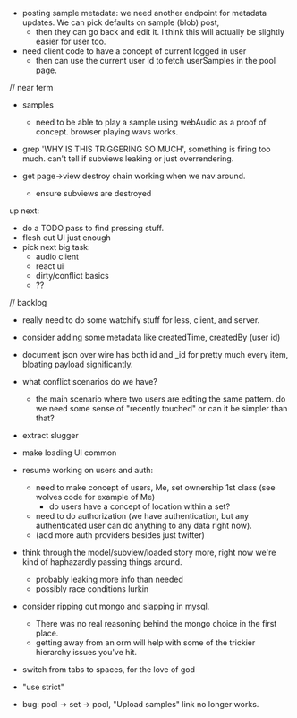 - posting sample metadata: we need another endpoint for metadata updates. We can pick defaults on sample (blob) post,
    - then they can go back and edit it. I think this will actually be slightly easier for user too.
- need client code to have a concept of current logged in user
  - then can use the current user id to fetch userSamples in the pool page.

// near term

- samples
  - need to be able to play a sample using webAudio as a proof of concept. browser playing wavs works.

- grep 'WHY IS THIS TRIGGERING SO MUCH', something is firing too much. can't tell if subviews leaking or just overrendering.

- get page->view destroy chain working when we nav around.
  - ensure subviews are destroyed

up next:
- do a TODO pass to find pressing stuff.
- flesh out UI just enough
- pick next big task:
  - audio client
  - react ui
  - dirty/conflict basics
  - ??

// backlog

- really need to do some watchify stuff for less, client, and server.

- consider adding some metadata like createdTime, createdBy (user id)

- document json over wire has both id and _id for pretty much every item, bloating payload significantly.

- what conflict scenarios do we have?
  - the main scenario where two users are editing the same pattern. do we need some sense of "recently touched" or can it be simpler than that?

- extract slugger
- make loading UI common

- resume working on users and auth:
  - need to make concept of users, Me, set ownership 1st class (see wolves code for example of Me)
    - do users have a concept of location within a set?
  - need to do authorization (we have authentication, but any authenticated user can do anything to any data right now).
  - (add more auth providers besides just twitter)

- think through the model/subview/loaded story more, right now we're kind of haphazardly passing things around.
  - probably leaking more info than needed
  - possibly race conditions lurkin

- consider ripping out mongo and slapping in mysql.
  - There was no real reasoning behind the mongo choice in the first place.
  - getting away from an orm will help with some of the trickier hierarchy issues you've hit.

- switch from tabs to spaces, for the love of god
- "use strict"

- bug: pool -> set -> pool, "Upload samples" link no longer works.
